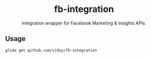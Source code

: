 <h1 align="center">fb-integration</h1>

<p align="center">
  Integration wrapper for Facebook Marketing &amp; Insights APIs.
</p>

## Usage

```
glide get github.com/vidsy/fb-integration
```
